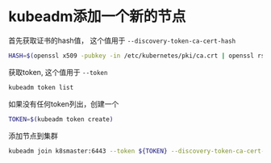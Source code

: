 # kubeadm添加一个新的节点

首先获取证书的hash值， 这个值用于 `--discovery-token-ca-cert-hash`

```bash
HASH=$(openssl x509 -pubkey -in /etc/kubernetes/pki/ca.crt | openssl rsa -pubin -outform der 2>/dev/null | openssl dgst -sha256 -hex | sed 's/^.* //')
```

获取token, 这个值用于 `--token`

```bash
kubeadm token list
```

如果没有任何token列出，创建一个

```bash
TOKEN=$(kubeadm token create)
```

添加节点到集群

```bash
kubeadm join k8smaster:6443 --token ${TOKEN} --discovery-token-ca-cert-hash ${HASH}
```
